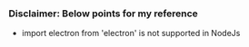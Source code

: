 ### Disclaimer: Below points for my reference ##


* import electron from 'electron' is not supported in NodeJs
